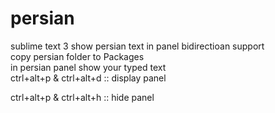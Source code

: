 # persian
sublime text 3 show persian text in panel bidirectioan support<br/>
copy persian folder to Packages<br/>
in persian panel show your typed text<br/>
ctrl+alt+p & ctrl+alt+d  :: display panel

ctrl+alt+p & ctrl+alt+h  :: hide panel
